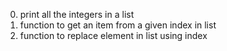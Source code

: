 0. print all the integers in a list
1. function to get an item from a given index in list
3. function to replace element in list using index